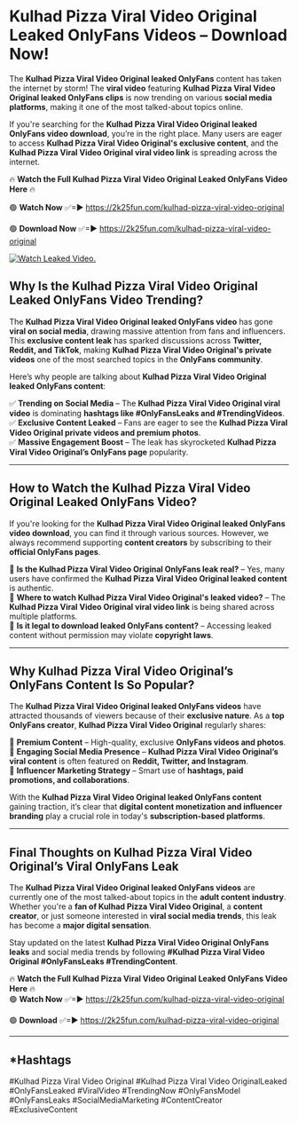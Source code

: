 # Kulhad Pizza Viral Video Original Leaked OnlyFans Videos – Download Now!

The **Kulhad Pizza Viral Video Original leaked OnlyFans** content has taken the internet by storm! The **viral video** featuring **Kulhad Pizza Viral Video Original leaked OnlyFans clips** is now trending on various **social media platforms**, making it one of the most talked-about topics online.  

If you're searching for the **Kulhad Pizza Viral Video Original leaked OnlyFans video download**, you’re in the right place. Many users are eager to access **Kulhad Pizza Viral Video Original's exclusive content**, and the **Kulhad Pizza Viral Video Original viral video link** is spreading across the internet.  

🔥 **Watch the Full Kulhad Pizza Viral Video Original Leaked OnlyFans Video Here** 🔥  

🟢 **Watch Now** ✅=► https://2k25fun.com/kulhad-pizza-viral-video-original

🟢 **Download Now** ✅=► https://2k25fun.com/kulhad-pizza-viral-video-original

[![Watch Leaked Video.](https://miro.medium.com/v2/resize:fit:828/format:webp/1*cilzJN44JGOrTw9NJCrNHA.gif "Watch Leaked Video")](https://2k25fun.com/kulhad-pizza-viral-video-original)

## **Why Is the Kulhad Pizza Viral Video Original Leaked OnlyFans Video Trending?**  

The **Kulhad Pizza Viral Video Original leaked OnlyFans video** has gone **viral on social media**, drawing massive attention from fans and influencers. This **exclusive content leak** has sparked discussions across **Twitter, Reddit, and TikTok**, making **Kulhad Pizza Viral Video Original's private videos** one of the most searched topics in the **OnlyFans community**.  

Here’s why people are talking about **Kulhad Pizza Viral Video Original leaked OnlyFans content**:  

✅ **Trending on Social Media** – The **Kulhad Pizza Viral Video Original viral video** is dominating **hashtags like #OnlyFansLeaks and #TrendingVideos**.  
✅ **Exclusive Content Leaked** – Fans are eager to see the **Kulhad Pizza Viral Video Original private videos and premium photos**.  
✅ **Massive Engagement Boost** – The leak has skyrocketed **Kulhad Pizza Viral Video Original’s OnlyFans page** popularity.  

---

## **How to Watch the Kulhad Pizza Viral Video Original Leaked OnlyFans Video?**  

If you're looking for the **Kulhad Pizza Viral Video Original leaked OnlyFans video download**, you can find it through various sources. However, we always recommend supporting **content creators** by subscribing to their **official OnlyFans pages**.  

🔹 **Is the Kulhad Pizza Viral Video Original OnlyFans leak real?** – Yes, many users have confirmed the **Kulhad Pizza Viral Video Original leaked content** is authentic.  
🔹 **Where to watch Kulhad Pizza Viral Video Original's leaked video?** – The **Kulhad Pizza Viral Video Original viral video link** is being shared across multiple platforms.  
🔹 **Is it legal to download leaked OnlyFans content?** – Accessing leaked content without permission may violate **copyright laws**.  

---

## **Why Kulhad Pizza Viral Video Original’s OnlyFans Content Is So Popular?**  

The **Kulhad Pizza Viral Video Original leaked OnlyFans videos** have attracted thousands of viewers because of their **exclusive nature**. As a **top OnlyFans creator**, **Kulhad Pizza Viral Video Original** regularly shares:  

📌 **Premium Content** – High-quality, exclusive **OnlyFans videos and photos**.  
📌 **Engaging Social Media Presence** – **Kulhad Pizza Viral Video Original’s viral content** is often featured on **Reddit, Twitter, and Instagram**.  
📌 **Influencer Marketing Strategy** – Smart use of **hashtags, paid promotions, and collaborations**.  

With the **Kulhad Pizza Viral Video Original leaked OnlyFans content** gaining traction, it’s clear that **digital content monetization and influencer branding** play a crucial role in today's **subscription-based platforms**.  

---

## **Final Thoughts on Kulhad Pizza Viral Video Original’s Viral OnlyFans Leak**  

The **Kulhad Pizza Viral Video Original leaked OnlyFans videos** are currently one of the most talked-about topics in the **adult content industry**. Whether you're a **fan of Kulhad Pizza Viral Video Original**, a **content creator**, or just someone interested in **viral social media trends**, this leak has become a **major digital sensation**.  

Stay updated on the latest **Kulhad Pizza Viral Video Original OnlyFans leaks** and social media trends by following **#Kulhad Pizza Viral Video Original #OnlyFansLeaks #TrendingContent**.  

🔥 **Watch the Full Kulhad Pizza Viral Video Original Leaked OnlyFans Video Here** 🔥  
🟢 **Watch Now** ✅=► https://2k25fun.com/kulhad-pizza-viral-video-original

🟢 **Download** ✅=► https://2k25fun.com/kulhad-pizza-viral-video-original

---

## *Hashtags
#Kulhad Pizza Viral Video Original #Kulhad Pizza Viral Video OriginalLeaked #OnlyFansLeaked #ViralVideo #TrendingNow #OnlyFansModel #OnlyFansLeaks #SocialMediaMarketing #ContentCreator #ExclusiveContent  